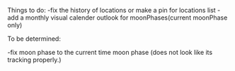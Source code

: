 Things to do:
-fix the history of locations or make a pin for locations list
-add a monthly visual calender outlook for moonPhases(current moonPhase only)


To be determined:

-fix moon phase to the current time moon phase (does not look like its tracking properly.)
